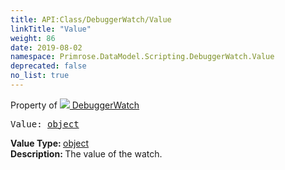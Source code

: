 ```yaml
---
title: API:Class/DebuggerWatch/Value
linkTitle: "Value"
weight: 86
date: 2019-08-02
namespace: Primrose.DataModel.Scripting.DebuggerWatch.Value
deprecated: false
no_list: true
---
```

Property of <a href="/docs/api-reference/Class/DebuggerWatch"><img src="/icons/silk/magnify.png"/>&nbsp;DebuggerWatch</a>
<pre class="method-declaration">
Value: <a class="type" href="/docs/api-reference/System/object">object</a></pre>
<b>Value Type: </b>
<a class="type" href="/docs/api-reference/System/object">object</a>
<br/>
<b>Description: </b>
The value of the watch.

